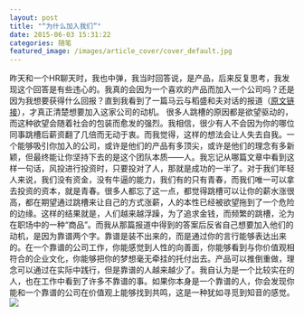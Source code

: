 ```yaml
---
layout: post
title: "“为什么加入我们”"
date: 2015-06-03 15:31:22
categories: 随笔
featured_image: /images/article_cover/cover_default.jpg
---
```


昨天和一个HR聊天时，我也中弹，我当时回答说，是产品，后来反复思考，我发现这个回答是有些违心的。我真的会因为一个喜欢的产品而加入一个公司吗？还是因为我想要获得什么回报？直到我看到了一篇马云与稻盛和夫对话的报道（[原文链接](http://finance.sina.com.cn/leadership/sxyrw/20081210/21525618744.shtml "原文链接")），才真正清楚想要加入这家公司的动机。
很多人跳槽的原因都是欲望驱动的，而这种欲望会随着社会的包装而愈发的强烈。我相信，很少有人不会因为你的哪位同事跳槽后薪资翻了几倍而无动于衷。而我觉得，这样的想法会让人失去自我。一个能够吸引你加入的公司，或许是他们的产品有多顶尖，或许是他们的理念有多新颖，但最终能让你坚持下去的是这个团队本质——人。我忘记从哪篇文章中看到这样一句话，风投进行投资时，只要投对了人，那就是成功的一半了。对于我们年轻人来说，我们没有资金，没有牛逼的能力，我们有的只有青春，而我们唯一可以拿去投资的资本，就是青春。很多人都忘了这一点，都觉得跳槽可以让你的薪水涨很高，都在期望通过跳槽来让自己的方式涨薪，人的本性已经被欲望拖到了一个危险的边缘。这样的结果就是，人们越来越浮躁，为了追求金钱，而频繁的跳槽，沦为在职场中的一种“商品”。而我从那篇报道中得到的答案后反省自己想要加入他们的动机，是因为靠谱两个字。靠谱是装不出来的，而是通过你的言行能够表达出来的。在一个靠谱的公司工作，你能感觉到人性的向善面，你能够看到与你价值观相符合的企业文化，你能够把你的梦想毫无牵挂的托付出去。产品可以推倒重做，理念可以通过在实际中践行，但是靠谱的人越来越少了。我自认为是一个比较实在的人，也在工作中看到了许多不靠谱的事。如果你本身是一个靠谱的人，你会发现你能和一个靠谱的公司在价值观上能够找到共鸣，这是一种犹如寻觅到知音的感觉。![](http://7xjas0.com1.z0.glb.clouddn.com/6630612567884975698.jpg)
